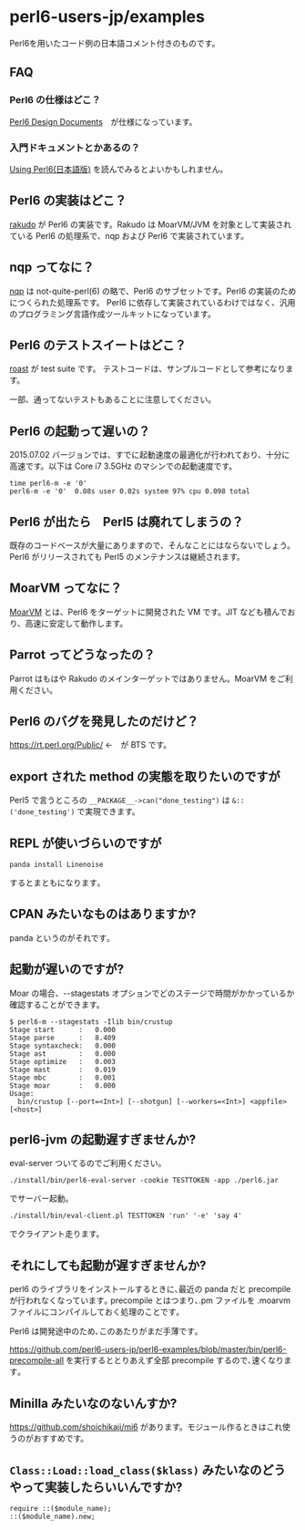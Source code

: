 # perl6-users-jp/examples
Perl6を用いたコード例の日本語コメント付きのものです。

## FAQ

### Perl6 の仕様はどこ？

[Perl6 Design Documents](https://github.com/perl6/specs/)　が仕様になっています。

### 入門ドキュメントとかあるの？

[Using Perl6(日本語版)](https://dl.dropboxusercontent.com/u/877032/UsingPerl6_JA.html) を読んでみるとよいかもしれません。

## Perl6 の実装はどこ？

[rakudo](https://github.com/rakudo/rakudo) が Perl6 の実装です。Rakudo は MoarVM/JVM を対象として実装されている Perl6 の処理系で、nqp および Perl6 で実装されています。

## nqp ってなに？

[nqp](https://github.com/perl6/nqp/) は not-quite-perl(6) の略で、Perl6 のサブセットです。Perl6 の実装のためにつくられた処理系です。
Perl6 に依存して実装されているわけではなく、汎用のプログラミング言語作成ツールキットになっています。

## Perl6 のテストスイートはどこ？

[roast](https://github.com/perl6/roast/) が test suite です。
テストコードは、サンプルコードとして参考になります。

一部、通ってないテストもあることに注意してください。

## Perl6 の起動って遅いの？

2015.07.02 バージョンでは、すでに起動速度の最適化が行われており、十分に高速です。以下は Core i7 3.5GHz のマシンでの起動速度です。

```
time perl6-m -e '0'
perl6-m -e '0'  0.08s user 0.02s system 97% cpu 0.098 total
```

## Perl6 が出たら　Perl5 は廃れてしまうの？
既存のコードベースが大量にありますので、そんなことにはならないでしょう。
Perl6 がリリースされても Perl5 のメンテナンスは継続されます。

## MoarVM ってなに？

[MoarVM](https://github.com/MoarVM/MoarVM) とは、Perl6 をターゲットに開発された VM です。JIT なども積んでおり、高速に安定して動作します。

## Parrot ってどうなったの？
Parrot はもはや Rakudo のメインターゲットではありません。MoarVM をご利用ください。

## Perl6 のバグを発見したのだけど？

https://rt.perl.org/Public/ ←　が  BTS です。

## export された method の実態を取りたいのですが

Perl5 で言うところの `__PACKAGE__->can("done_testing")` は `&::('done_testing')` で実現できます。

## REPL が使いづらいのですが

    panda install Linenoise

するとまともになります｡

## CPAN みたいなものはありますか?

panda というのがそれです｡

## 起動が遅いのですが?

Moar の場合、--stagestats オプションでどのステージで時間がかかっているか確認することができます。

    $ perl6-m --stagestats -Ilib bin/crustup
    Stage start      :   0.000
    Stage parse      :   8.409
    Stage syntaxcheck:   0.000
    Stage ast        :   0.000
    Stage optimize   :   0.003
    Stage mast       :   0.019
    Stage mbc        :   0.001
    Stage moar       :   0.000
    Usage:
      bin/crustup [--port=<Int>] [--shotgun] [--workers=<Int>] <appfile> [<host>]

## perl6-jvm の起動遅すぎませんか?

eval-server ついてるのでご利用ください。

    ./install/bin/perl6-eval-server -cookie TESTTOKEN -app ./perl6.jar

でサーバー起動。

    ./install/bin/eval-client.pl TESTTOKEN 'run' '-e' 'say 4'

でクライアント走ります。

## それにしても起動が遅すぎませんか?

perl6 のライブラリをインストールするときに､最近の panda だと precompile が行われなくなっています｡
precompile とはつまり､.pm ファイルを .moarvm ファイルにコンパイルしておく処理のことです｡

Perl6 は開発途中のため､このあたりがまだ手薄です｡

https://github.com/perl6-users-jp/perl6-examples/blob/master/bin/perl6-precompile-all を実行するととりあえず全部 precompile するので､速くなります｡

## Minilla みたいなのないんすか?

https://github.com/shoichikaji/mi6 があります。モジュール作るときはこれ使うのがおすすめです。

## `Class::Load::load_class($klass)` みたいなのどうやって実装したらいいんですか?

    require ::($module_name);
    ::($module_name).new;
